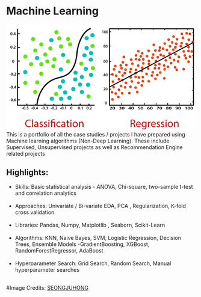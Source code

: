# Machine Learning
![Regression vs Classification](intro.png) <br>
 This is a portfolio of all the case studies / projects I have prepared using Machine learning algorithms (Non-Deep Learning). These include Supervised, Unsupervised projects as well as Recommendation Engine related projects <br>
## Highlights:<br>
<ul>
<li>Skills: Basic statistical analysis - ANOVA, Chi-square, two-sample t-test and correlation analytics</li><br>
<li>Approaches: Univariate / Bi-variate EDA, PCA , Regularization, K-fold cross validation</li><br>
<li>Libraries: Pandas, Numpy, Matplotlib , Seaborn, Scikit-Learn</li><br>
<li>Algorithms: KNN, Naive Bayes, SVM, Logistic Regression, Decision Trees, Ensemble Models -GradientBoosting, XGBoost, RandomForestRegressor, AdaBoost</li><br>
<li>Hyperparameter Search: Grid Search, Random Search, Manual hyperparameter searches</li><br>
</ul>

#Image Credits: [SEONGJUHONG](https://seongjuhong.com/2019-12-08am-types-of-machine-learning/)
